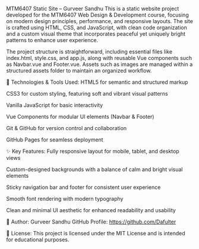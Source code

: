 MTM6407 Static Site – Gurveer Sandhu
This is a static website project developed for the MTM6407 Web Design & Development course, focusing on modern design principles, performance, and responsive layouts. The site is crafted using HTML, CSS, and JavaScript, with clean code organization and a custom visual theme that incorporates peaceful yet uniquely bright patterns to enhance user experience.

The project structure is straightforward, including essential files like index.html, style.css, and app.js, along with reusable Vue components such as Navbar.vue and Footer.vue. Assets such as images are managed within a structured assets folder to maintain an organized workflow.


🔧 Technologies & Tools Used:
HTML5 for semantic and structured markup

CSS3 for custom styling, featuring soft and vibrant visual patterns

Vanilla JavaScript for basic interactivity

Vue Components for modular UI elements (Navbar & Footer)

Git & GitHub for version control and collaboration

GitHub Pages for seamless deployment

✨ Key Features:
Fully responsive layout for mobile, tablet, and desktop views

Custom-designed backgrounds with a balance of calm and bright visual elements

Sticky navigation bar and footer for consistent user experience

Smooth font rendering with modern typography

Clean and minimal UI aesthetic for enhanced readability and usability

👤 Author:
Gurveer Sandhu
GitHub Profile: https://github.com/Dafulter

📄 License:
This project is licensed under the MIT License and is intended for educational purposes.
